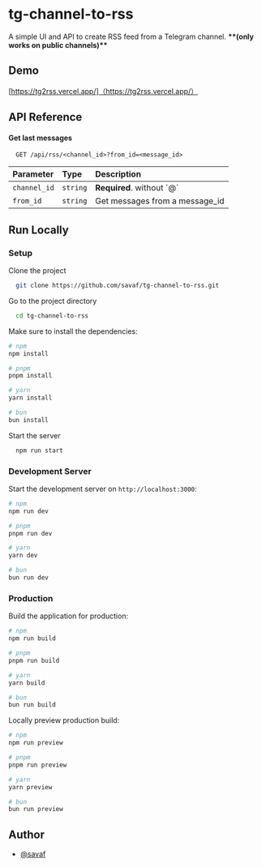 
# tg-channel-to-rss

A simple UI and API to create RSS feed from a Telegram channel. **\*\*(only works on public channels)\*\***


## Demo

[https://tg2rss.vercel.app/]（https://tg2rss.vercel.app/）


## API Reference

#### Get last messages

```http
  GET /api/rss/<channel_id>?from_id=<message_id>
```

| Parameter | Type     | Description                |
| :-------- | :------- | :------------------------- |
| `channel_id` | `string` | **Required**. without \`@\` |
| `from_id` | `string` |  Get messages from a message_id  |


## Run Locally

### Setup
Clone the project

```bash
  git clone https://github.com/savaf/tg-channel-to-rss.git
```

Go to the project directory

```bash
  cd tg-channel-to-rss
```

Make sure to install the dependencies:

```bash
# npm
npm install

# pnpm
pnpm install

# yarn
yarn install

# bun
bun install
```

Start the server

```bash
  npm run start
```

### Development Server

Start the development server on `http://localhost:3000`:

```bash
# npm
npm run dev

# pnpm
pnpm run dev

# yarn
yarn dev

# bun
bun run dev
```

### Production

Build the application for production:

```bash
# npm
npm run build

# pnpm
pnpm run build

# yarn
yarn build

# bun
bun run build
```

Locally preview production build:

```bash
# npm
npm run preview

# pnpm
pnpm run preview

# yarn
yarn preview

# bun
bun run preview
```

## Author

- [@savaf](https://www.github.com/savaf)
